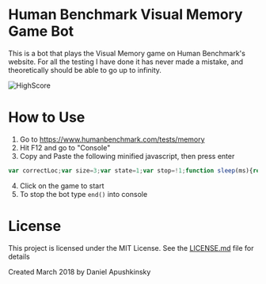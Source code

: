# Human Benchmark Visual Memory Game Bot
This is a bot that plays the Visual Memory game on Human Benchmark's website. For all the testing I have done it has never made a mistake, and theoretically should be able to go up to infinity.

![HighScore](https://i.imgur.com/zC49JjB.png?1)

# How to Use
1. Go to https://www.humanbenchmark.com/tests/memory
2. Hit F12 and go to "Console"
3. Copy and Paste the following minified javascript, then press enter
```js
var correctLoc;var size=3;var state=1;var stop=!1;function sleep(ms){return new Promise(resolve=>setTimeout(resolve,ms))}function getState(){state=1;for(var i=0;i<size;i++){for(var j=0;j<size;j++){if(correctLoc[i][j]!=0){state=0;break;console.log(0)}}}}function updateSize(){var counter=2;while(document.body.getElementsByClassName("square-row")[counter]!=null){counter++}size=counter}function getTiles(){correctLoc=new Array(size);for(var i=0;i<size;i++){correctLoc[i]=new Array(size);for(var j=0;j<size;j++){if(document.body.getElementsByClassName("square-row")[i].getElementsByClassName("square ng-scope")[j].className.match("(active)")){correctLoc[i][j]=1}else{correctLoc[i][j]=0}}}}function clickTile(a,b){angular.element(document.body.getElementsByClassName("square-row")[a].getElementsByClassName("square ng-scope")[b]).triggerHandler('mousedown')}function end(){stop=!0}async function run(){updateSize();getTiles();getState();if(state==0){await sleep(1000);for(var i=0;i<size;i++){for(var j=0;j<size;j++){if(correctLoc[i][j]==1){clickTile(i,j)}}}}await sleep(200);if(!stop){run()}}run()
```
4. Click on the game to start
5. To stop the bot type ```end()``` into console

# License

This project is licensed under the MIT License. See the [LICENSE.md](LICENSE.md) file for details

Created March 2018 by Daniel Apushkinsky
